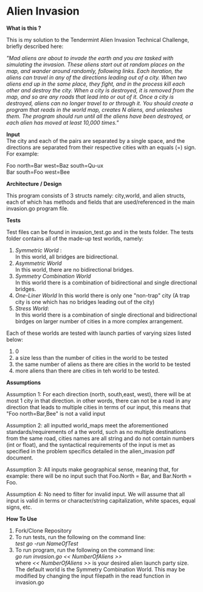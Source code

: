 # Alien Invasion
****What is this ?**** 

This is my solution to the Tendermint Alien Invasion Technical Challenge, briefly described here:

*"Mad aliens are about to invade the earth and you are tasked with simulating the
  invasion. These aliens start out at random places on the map, and wander around randomly,
 following links. Each iteration, the aliens can travel in any of the directions
 leading out of a city. When two aliens end up in the same place, they fight, and in the process kill
 each other and destroy the city. When a city is destroyed, it is removed from
 the map, and so are any roads that lead into or out of it. Once a city is destroyed, aliens can no longer travel to or through it. You should create a program that reads in the world map, creates N aliens, and
 unleashes them. The program should run until all the aliens have been destroyed, or each alien has moved at least 10,000 times."*
   

****Input****           
The city and each of the pairs are separated by a single space, and the
directions are separated from their respective cities with an equals (=) sign.    
For example:

Foo north=Bar west=Baz south=Qu-ux                                                                                                                       
Bar south=Foo west=Bee                                                                                      
                                                                                          
                                                                                                                                                           
****Architecture / Design****
 
 This program consists of 3 structs namely: city,world, and alien structs, each of which has methods and fields that are used/referenced in the main invasion.go program file.
 
 ****Tests****
 
Test files can be found in invasion_test.go and in the tests folder. The tests folder contains all of the made-up test worlds, namely:
1. *Symmetric World* :  
In this world, all bridges are bidirectional.
2. *Asymmetric World*    
In this world, there are no bidirectional bridges. 
3. *Symmetry Combination World*   
In this world there is a combination of bidirectional and single directional bridges. 
4. *One-Liner World*
In this world there is only one "non-trap" city (A trap city is one which has no bridges leading out of the city)
5. *Stress World*:   
In this world there is a combination of single directional and bidirectional birdges on larger number of cities in a more complex arrangement. 

Each of these worlds are tested with launch parties of varying sizes listed below:
1. 0
2. a size less than the number of cities in the world to be tested
3. the same number of aliens as there are cities in the world to be tested
4. more aliens than there are cities in teh world to be tested. 

****Assumptions****

Assumption 1:
For each direction (north, south,east, west), there will be at most 1 city in that direction.
in other words, there can not be a road in any direction that leads to multiple cities
in terms of our input, this means that "Foo north=Bar,Bee" is not a valid input

Assumption 2:
all inputted world_maps meet the aforementioned standards/requirements of a the world, such as no multiple destinations from the same road,
cities names are all string and do not contain numbers (int or float), and the syntactical requirements of the input is met
as specified in the problem specifics detailed in the alien_invasion pdf document.

Assumption 3: 
All inputs make geographical sense, meaning that, for example: there will be no input such that Foo.North = Bar, and Bar.North = Foo. 

Assumption 4:
No need to filter for invalid input. We will assume that all input is valid in terms or character/string capitalization, white spaces, equal signs, etc.

 ****How To Use****
 1. Fork/Clone Repository
 2. To run tests, run the following on the command line:   
 *test go -run NameOfTest*
 3. To run program, run the following on the command line:   
 *go run invasion.go << NumberOfAliens >>*  
 where  *<< NumberOfAliens >>* is your desired alien launch party size. The default world is the Symmetry Combination World. This may be modified by changing the input filepath in the read function in invasion.go 
  